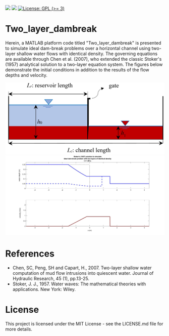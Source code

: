 <!-- badges: start -->
[![](https://img.shields.io/badge/lifecycle-stable-yellow.svg)](https://lifecycle.r-lib.org/articles/stages.html#stable)
[![](https://img.shields.io/github/last-commit/psarkhosh/Stoker_solution.svg)](https://github.com/psarkhosh/Stoker_solution/commits/main)
[![License: GPL (&gt;=
3)](https://img.shields.io/badge/license-GPL%20(%3E=%203)-blue.svg)](https://cran.r-project.org/web/licenses/GPL%20(%3E=%203))
<!-- badges: end -->

# Two_layer_dambreak
Herein, a MATLAB platform code titled "Two_layer_dambreak" is presented to simulate ideal dam-break problems over a horizontal channel using two-layer shallow water flows with identical density. The governing equations are available through Chen et al. (2007), who extended the classic Stoker's (1957) analytical solution to a two-layer equation system. The figures below demonstrate the initial conditions in addition to the results of the flow depths and velocity.

![alt text](https://github.com/psarkhosh/Two_layer_dambreak/blob/main/Fig%201.jpg)
![alt text](https://github.com/psarkhosh/Two_layer_dambreak/blob/main/Fig%202.jpg)



# References
- Chen, SC, Peng, SH and Capart, H., 2007. Two-layer shallow water computation of mud flow intrusions into quiescent water. Journal of Hydraulic Research, 45 (1), pp.13-25.
- Stoker, J. J., 1957. Water waves: The mathematical theories with applications. New York: Wiley.


# License 
This project is licensed under the MIT License - see the LICENSE.md file for more details.
